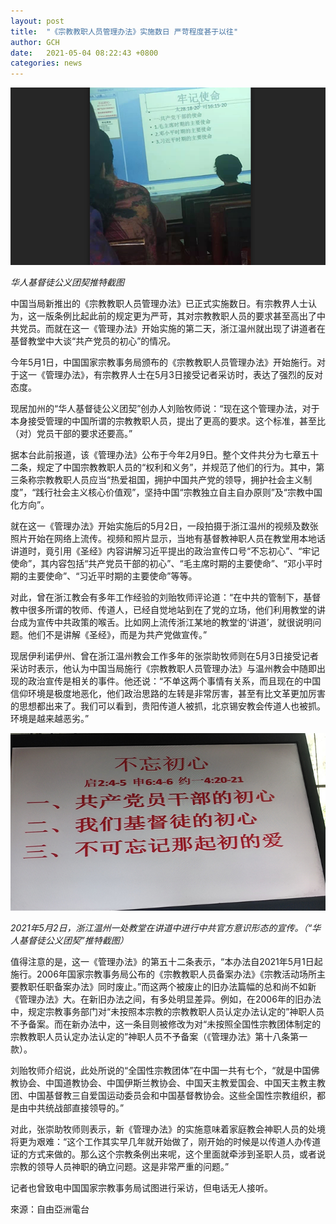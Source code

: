 ```yaml
---
layout: post
title:  "《宗教教职人员管理办法》实施数日 严苛程度甚于以往"
author: GCH
date:   2021-05-04 08:22:43 +0800
categories: news
---
```


![communist-in-church-2](/images/communist-in-church-2.png)

*华人基督徒公义团契推特截图*

中国当局新推出的《宗教教职人员管理办法》已正式实施数日。有宗教界人士认为，这一版条例比起此前的规定更为严苛，其对宗教教职人员的要求甚至高出了中共党员。而就在这一《管理办法》开始实施的第二天，浙江温州就出现了讲道者在基督教堂中大谈“共产党员的初心”的情况。

今年5月1日，中国国家宗教事务局颁布的《宗教教职人员管理办法》开始施行。对于这一《管理办法》，有宗教界人士在5月3日接受记者采访时，表达了强烈的反对态度。

现居加州的“华人基督徒公义团契”创办人刘贻牧师说：“现在这个管理办法，对于本身接受管理的中国所谓的宗教教职人员，提出了更高的要求。这个标准，甚至比（对）党员干部的要求还要高。”

据本台此前报道，该《管理办法》公布于今年2月9日。整个文件共分为七章五十二条，规定了中国宗教教职人员的“权利和义务”，并规范了他们的行为。其中，第三条称宗教教职人员应当“热爱祖国，拥护中国共产党的领导，拥护社会主义制度”，“践行社会主义核心价值观”，坚持中国“宗教独立自主自办原则”及“宗教中国化方向”。

就在这一《管理办法》开始实施后的5月2日，一段拍摄于浙江温州的视频及数张照片开始在网络上流传。视频和照片显示，当地有基督教神职人员在教堂用本地话讲道时，竟引用《圣经》内容讲解习近平提出的政治宣传口号“不忘初心”、“牢记使命”，其内容包括“共产党员干部的初心”、“毛主席时期的主要使命”、“邓小平时期的主要使命”、“习近平时期的主要使命”等等。

对此，曾在浙江教会有多年工作经验的刘贻牧师评论道：“在中共的管制下，基督教中很多所谓的牧师、传道人，已经自觉地站到在了党的立场，他们利用教堂的讲台成为宣传中共政策的喉舌。比如网上流传浙江某地的教堂的‘讲道’，就很说明问题。他们不是讲解《圣经》，而是为共产党做宣传。”

现居伊利诺伊州、曾在浙江温州教会工作多年的张崇助牧师则在5月3日接受记者采访时表示，他认为中国当局施行《宗教教职人员管理办法》与温州教会中随即出现的政治宣传是相关的事件。他还说：“不单这两个事情有关系，而且现在的中国信仰环境是极度地恶化，他们政治思路的左转是非常厉害，甚至有比文革更加厉害的思想都出来了。我们可以看到，贵阳传道人被抓，北京锡安教会传道人也被抓。环境是越来越恶劣。”

![communist-in-church](/images/communist-in-church.jpeg)

*2021年5月2日，浙江温州一处教堂在讲道中进行中共官方意识形态的宣传。（“华人基督徒公义团契”推特截图）*

值得注意的是，这一《管理办法》的第五十二条表示，“本办法自2021年5月1日起施行。2006年国家宗教事务局公布的《宗教教职人员备案办法》《宗教活动场所主要教职任职备案办法》同时废止。”而这两个被废止的旧办法篇幅的总和尚不如新《管理办法》大。在新旧办法之间，有多处明显差异。例如，在2006年的旧办法中，规定宗教事务部门对“未按照本宗教的宗教教职人员认定办法认定的”神职人员不予备案。而在新办法中，这一条目则被修改为对“未按照全国性宗教团体制定的宗教教职人员认定办法认定的”神职人员不予备案（《管理办法》第十八条第一款）。

刘贻牧师介绍说，此处所说的“全国性宗教团体”在中国一共有七个，“就是中国佛教协会、中国道教协会、中国伊斯兰教协会、中国天主教爱国会、中国天主教主教团、中国基督教三自爱国运动委员会和中国基督教协会。这些全国性宗教组织，都是由中共统战部直接领导的。”

对此，张崇助牧师则表示，新《管理办法》的实施意味着家庭教会神职人员的处境将更为艰难：“这个工作其实早几年就开始做了，刚开始的时候是以传道人办传道证的方式来做的。那么这个宗教条例出来呢，这个里面就牵涉到圣职人员，或者说宗教的领导人员神职的确立问题。这是非常严重的问题。”

记者也曾致电中国国家宗教事务局试图进行采访，但电话无人接听。

來源：自由亞洲電台